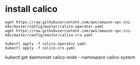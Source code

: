 # install calico
```
wget https://raw.githubusercontent.com/aws/amazon-vpc-cni-k8s/master/config/master/calico-operator.yaml
wget https://raw.githubusercontent.com/aws/amazon-vpc-cni-k8s/master/config/master/calico-crs.yaml
```
```
kubectl apply -f calico-operator.yaml
kubectl apply -f calico-crs.yaml
```
kubectl get daemonset calico-node --namespace calico-system
```